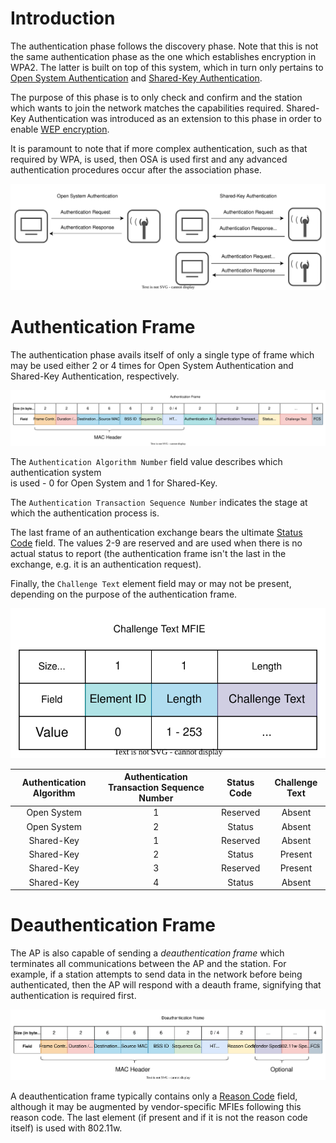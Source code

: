 # Introduction
The authentication phase follows the discovery phase. Note that this is not the same authentication phase as the one which establishes encryption in WPA2. The latter is built on top of this system, which in turn only pertains to [Open System Authentication](../Authentication%20&%20Association.md#open-system-authentication) and [Shared-Key Authentication](../Authentication%20&%20Association.md#shared-key-authentication).

The purpose of this phase is to only check and confirm and the station which wants to join the network matches the capabilities required. Shared-Key Authentication was introduced as an extension to this phase in order to enable [WEP encryption](../Encryption%20&%20Integrity.md#wireless-equivalent-privacy-wep).

It is paramount to note that if more complex authentication, such as that required by WPA, is used, then OSA is used first and any advanced authentication procedures occur after the association phase.

![](Resources/Images/802_11_authentication.svg)

# Authentication Frame
The authentication phase avails itself of only a single type of frame which may be used either 2 or 4 times for Open System Authentication and Shared-Key Authentication, respectively. 

![](Resources/Images/Authentication_Frame.svg)

The `Authentication Algorithm Number` field value describes which authentication system  
is used - 0 for Open System and 1 for Shared-Key.

The `Authentication Transaction Sequence Number` indicates the stage at which the authentication process is.

The last frame of an authentication exchange bears the ultimate [Status Code](index.md#status-code-field) field. The values 2-9 are reserved and are used when there is no actual status to report (the authentication frame isn't the last in the exchange, e.g. it is an authentication request).

Finally, the `Challenge Text` element field may or may not be present, depending on the purpose of the authentication frame.

![](Resources/Images/Challenge_Text_MFIE.svg)

|Authentication Algorithm| Authentication Transaction Sequence Number|Status Code|Challenge Text|
|:---------------------------:|:----------------------------------------------:|:-------:|:-----:|
|Open System|1|Reserved|Absent|
|Open System|2|Status|Absent|
|Shared-Key|1|Reserved|Absent|
|Shared-Key|2|Status|Present|
|Shared-Key|3|Reserved|Present|
|Shared-Key|4|Status|Absent

# Deauthentication Frame
The AP is also capable of sending a *deauthentication frame* which terminates all communications between the AP and the station. For example, if a station attempts to send data in the network before being authenticated, then the AP will respond with a deauth frame, signifying that authentication is required first.

![](Resources/Images/Deauthentication_Frame.svg)

A deauthentication frame typically contains only a [Reason Code](index.md#reason-code-field) field, although it may be augmented by vendor-specific MFIEs following this reason code. The last element (if present and if it is not the reason code itself) is used with 802.11w.

